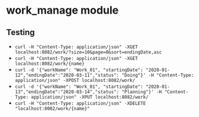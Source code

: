 # work_manage module
## Testing
* `curl -H "Content-Type: application/json" -XGET localhost:8082/work/?size=10&page=0&sort=endingDate,asc`
* `curl -H "Content-Type: application/json" -XGET localhost:8082/work/{name}`
* `curl -d '{"workName": "Work_01", "startingDate": "2020-01-12","endingDate":"2020-03-11","status": "Doing"}' -H "Content-Type: application/json" -XPOST localhost:8082/work/`
* `curl -d '{"workName": "Work_01", "startingDate": "2020-01-13","endingDate":"2020-03-14","status": "Planning"}' -H "Content-Type: application/json" -XPUT localhost:8082/work/`
* `curl -H "Content-Type: application/json" -XDELETE "localhost:8082/work/{name}"`